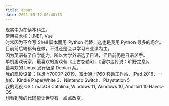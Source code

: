 ```yaml
---
title: about
date: 2021-10-12 00:48:13
---
```

现实中为在读本科生。  
常用技术栈：.NET, Vue  
时常因为不会写 Shell 脚本而用 Python 代替，这也是我用 Python 最多的场合。  
目前前后端都有在做，不过还是会以学习专业课为主。  
因为英语有了自学能力，所以大学外语选了日语，但目前仍是日语苦手。  
单机游戏玩家，最喜欢的游戏有《上古卷轴5》、《塞尔达传说：旷野之息》。  
最喜欢的 Linux 发行版是 Debian 系。  
我的现役设备：联想 Y7000P 2019、富士通 H760 移动工作站、IPad 2018、一加6、Kindle PaperWhite 3、Nintendo Switch、Playstation 5  
我的现役 OS：macOS Catalina, Windows 11, Windows 10, Android 10 Havoc-OS  
想看到我的代码能让世界有一点点改变。  